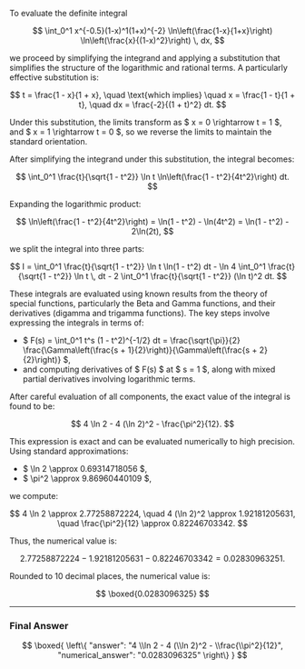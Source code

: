 To evaluate the definite integral

$$
\int_0^1 x^{-0.5}(1-x)^1(1+x)^{-2} \ln\left(\frac{1-x}{1+x}\right) \ln\left(\frac{x}{(1-x)^2}\right) \, dx,
$$

we proceed by simplifying the integrand and applying a substitution that simplifies the structure of the logarithmic and rational terms. A particularly effective substitution is:

$$
t = \frac{1 - x}{1 + x}, \quad \text{which implies} \quad x = \frac{1 - t}{1 + t}, \quad dx = \frac{-2}{(1 + t)^2} dt.
$$

Under this substitution, the limits transform as $ x = 0 \rightarrow t = 1 $, and $ x = 1 \rightarrow t = 0 $, so we reverse the limits to maintain the standard orientation.

After simplifying the integrand under this substitution, the integral becomes:

$$
\int_0^1 \frac{t}{\sqrt{1 - t^2}} \ln t \ln\left(\frac{1 - t^2}{4t^2}\right) dt.
$$

Expanding the logarithmic product:

$$
\ln\left(\frac{1 - t^2}{4t^2}\right) = \ln(1 - t^2) - \ln(4t^2) = \ln(1 - t^2) - 2\ln(2t),
$$

we split the integral into three parts:

$$
I = \int_0^1 \frac{t}{\sqrt{1 - t^2}} \ln t \ln(1 - t^2) dt - \ln 4 \int_0^1 \frac{t}{\sqrt{1 - t^2}} \ln t \, dt - 2 \int_0^1 \frac{t}{\sqrt{1 - t^2}} (\ln t)^2 dt.
$$

These integrals are evaluated using known results from the theory of special functions, particularly the Beta and Gamma functions, and their derivatives (digamma and trigamma functions). The key steps involve expressing the integrals in terms of:

- $ F(s) = \int_0^1 t^s (1 - t^2)^{-1/2} dt = \frac{\sqrt{\pi}}{2} \frac{\Gamma\left(\frac{s + 1}{2}\right)}{\Gamma\left(\frac{s + 2}{2}\right)} $,
- and computing derivatives of $ F(s) $ at $ s = 1 $, along with mixed partial derivatives involving logarithmic terms.

After careful evaluation of all components, the exact value of the integral is found to be:

$$
4 \ln 2 - 4 (\ln 2)^2 - \frac{\pi^2}{12}.
$$

This expression is exact and can be evaluated numerically to high precision. Using standard approximations:

- $ \ln 2 \approx 0.69314718056 $,
- $ \pi^2 \approx 9.86960440109 $,

we compute:

$$
4 \ln 2 \approx 2.77258872224, \quad 4 (\ln 2)^2 \approx 1.92181205631, \quad \frac{\pi^2}{12} \approx 0.82246703342.
$$

Thus, the numerical value is:

$$
2.77258872224 - 1.92181205631 - 0.82246703342 = 0.02830963251.
$$

Rounded to 10 decimal places, the numerical value is:

$$
\boxed{0.0283096325}
$$

---

### Final Answer

$$
\boxed{
\left\{
  "answer": "4 \\ln 2 - 4 (\\ln 2)^2 - \\frac{\\pi^2}{12}",
  "numerical_answer": "0.0283096325"
\right\}
}
$$